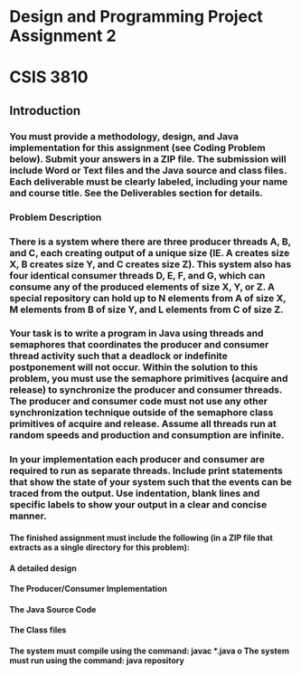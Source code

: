 # Design and Programming Project Assignment 2 
# CSIS 3810
## Introduction
### You must provide a methodology, design, and Java implementation for this assignment (see Coding Problem below). Submit your answers in a ZIP file. The submission will include Word or Text files and the Java source and class files. Each deliverable must be clearly labeled, including your name and course title. See the Deliverables section for details.
### Problem Description
### There is a system where there are three producer threads A, B, and C, each creating output of a unique size (IE. A creates size X, B creates size Y, and C creates size Z). This system also has four identical consumer threads D, E, F, and G, which can consume any of the produced elements of size X, Y, or Z. A special repository can hold up to N elements from A of size X, M elements from B of size Y, and L elements from C of size Z.
### Your task is to write a program in Java using threads and semaphores that coordinates the producer and consumer thread activity such that a deadlock or indefinite postponement will not occur. Within the solution to this problem, you must use the semaphore primitives (acquire and release) to synchronize the producer and consumer threads. The producer and consumer code must not use any other synchronization technique outside of the semaphore class primitives of acquire and release. Assume all threads run at random speeds and production and consumption are infinite.
### In your implementation each producer and consumer are required to run as separate threads. Include print statements that show the state of your system such that the events can be traced from the output. Use indentation, blank lines and specific labels to show your output in a clear and concise manner.
#### The finished assignment must include the following (in a ZIP file that extracts as a single directory for this problem):
#### A detailed design
#### The Producer/Consumer Implementation
#### The Java Source Code
#### The Class files
#### The system must compile using the command: javac *.java o The system must run using the command: java repository
